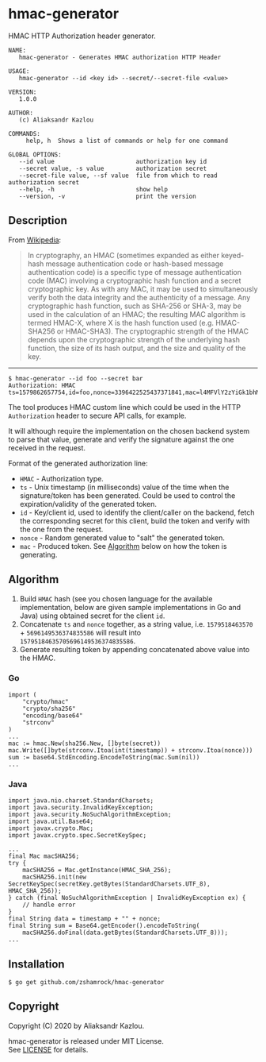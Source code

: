 # hmac-generator

HMAC HTTP Authorization header generator.

```
NAME:
   hmac-generator - Generates HMAC authorization HTTP Header

USAGE:
   hmac-generator --id <key id> --secret/--secret-file <value>

VERSION:
   1.0.0

AUTHOR:
   (c) Aliaksandr Kazlou

COMMANDS:
     help, h  Shows a list of commands or help for one command

GLOBAL OPTIONS:
   --id value                       authorization key id
   --secret value, -s value         authorization secret
   --secret-file value, --sf value  file from which to read authorization secret
   --help, -h                       show help
   --version, -v                    print the version

```

## Description

From [Wikipedia](https://en.wikipedia.org/wiki/HMAC):

> In cryptography, an HMAC (sometimes expanded as either keyed-hash message authentication code or hash-based message 
>authentication code) is a specific type of message authentication code (MAC) involving a cryptographic hash function 
>and a secret cryptographic key. As with any MAC, it may be used to simultaneously verify both the data integrity and 
>the authenticity of a message. Any cryptographic hash function, such as SHA-256 or SHA-3, may be used in the 
>calculation of an HMAC; the resulting MAC algorithm is termed HMAC-X, where X is the hash function used 
>(e.g. HMAC-SHA256 or HMAC-SHA3). The cryptographic strength of the HMAC depends upon the cryptographic strength of 
>the underlying hash function, the size of its hash output, and the size and quality of the key.

- - - 

```
$ hmac-generator --id foo --secret bar
Authorization: HMAC ts=1579862657754,id=foo,nonce=3396422525437371841,mac=l4MFVlY2zYiGk1bhMME/4TDr9k6U85ATwIySP0+F4GQ=
```

The tool produces HMAC custom line which could be used in the HTTP `Authorization` header to secure API calls, for example.

It will although require the implementation on the chosen backend system to parse that value, generate and verify the 
signature against the one received in the request.

Format of the generated authorization line:

- `HMAC` - Authorization type.
- `ts` - Unix timestamp (in milliseconds) value of the time when the signature/token has been generated. Could be used 
    to control the expiration/validity of the generated token.
- `id` - Key/client id, used to identify the client/caller on the backend, fetch the corresponding secret for this client,
    build the token and verify with the one from the request.
- `nonce` - Random generated value to "salt" the generated token.
- `mac` - Produced token. See [Algorithm](#algorithm) below on how the token is generating.

## Algorithm

1. Build `HMAC` hash (see you chosen language for the available implementation, below are given sample implementations 
in Go and Java) using obtained secret for the client `id`.
2. Concatenate `ts` and `nonce` together, as a string value, i.e. `1579518463570` + `5696149536374835586`
will result into `15795184635705696149536374835586`. 
3. Generate resulting token by appending concatenated above value into the HMAC.
           

### Go

```
import (
    "crypto/hmac"
    "crypto/sha256"
    "encoding/base64"
    "strconv"
)
...
mac := hmac.New(sha256.New, []byte(secret))
mac.Write([]byte(strconv.Itoa(int(timestamp)) + strconv.Itoa(nonce)))
sum := base64.StdEncoding.EncodeToString(mac.Sum(nil))
...
```

### Java

```
import java.nio.charset.StandardCharsets;
import java.security.InvalidKeyException;
import java.security.NoSuchAlgorithmException;
import java.util.Base64;
import javax.crypto.Mac;
import javax.crypto.spec.SecretKeySpec;

...
final Mac macSHA256;
try {
    macSHA256 = Mac.getInstance(HMAC_SHA_256);
    macSHA256.init(new SecretKeySpec(secretKey.getBytes(StandardCharsets.UTF_8), HMAC_SHA_256));
} catch (final NoSuchAlgorithmException | InvalidKeyException ex) {
    // handle error
}
final String data = timestamp + "" + nonce;
final String sum = Base64.getEncoder().encodeToString(
    macSHA256.doFinal(data.getBytes(StandardCharsets.UTF_8)));
...
```

## Installation

```
$ go get github.com/zshamrock/hmac-generator
```

## Copyright                                                                                                                                                 
                                                                                                                                                             
Copyright (C) 2020 by Aliaksandr Kazlou.                                                                                                                     
                                                                                                                                                             
hmac-generator is released under MIT License.                                                                                                                       
See [LICENSE](https://github.com/zshamrock/hmac-generator/blob/master/LICENSE) for details.
